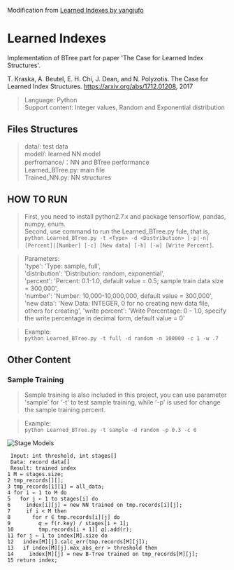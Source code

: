 Modification from [Learned Indexes by yangjufo](https://github.com/yangjufo/Learned-Indexes)

# Learned Indexes
Implementation of BTree part for paper 'The Case for Learned Index Structures'.  

T. Kraska, A. Beutel, E. H. Chi, J. Dean, and N. Polyzotis. The Case for Learned
Index Structures. https://arxiv.org/abs/1712.01208, 2017
>Language: Python  
Support content: Integer values, Random and Exponential distribution

## Files Structures
> data/: test data  
model/: learned NN model  
perfromance/：NN and BTree performance  
Learned_BTree.py: main file  
Trained_NN.py: NN structures

## HOW TO RUN
> First, you need to install python2.7.x and package tensorflow, pandas, numpy, enum.   
Second, use command to run the Learned_BTree.py fule, that is,  
```python Learned_BTree.py -t <Type> -d <Distribution> [-p|-n] [Percent]|[Number] [-c] [New data] [-h] [-w] [Write Percent]```.  
  
>Parameters:  
'type': 'Type: sample, full',  
'distribution': 'Distribution: random, exponential',  
'percent': 'Percent: 0.1-1.0, default value = 0.5; sample train data size = 300,000',  
'number': 'Number: 10,000-10,000,000, default value = 300,000',  
'new data': 'New Data: INTEGER, 0 for no creating new data file, others for creating', 
'write percent': 'Write Percentage: 0 - 1.0, specify the write percentage in decimal form, default value = 0' 
  
>Example:  
```python Learned_BTree.py -t full -d random -n 100000 -c 1 -w .7```  
  

## Other Content
### Sample Training
> Sample training is also included in this project, you can use parameter 'sample' for '-t' to test sample training, while '-p' is used for change the sample training percent.  
  
>Example:  
```python Learned_BTree.py -t sample -d random -p 0.3 -c 0```

![Stage Models](https://github.com/yangjufo/Learned-Indexes/blob/master/about/models.PNG)
``` 
 Input: int threshold, int stages[]
 Data: record data[]
 Result: trained index
1 M = stages.size;
2 tmp_records[][];
3 tmp_records[1][1] = all_data;
4 for i ← 1 to M do
5   for j ← 1 to stages[i] do
6     index[i][j] = new NN trained on tmp.records[i][j];
7     if i < M then
8       for r ∈ tmp.records[i][j] do
9         𝑞 = f(r.key) / stages[i + 1];
10        tmp.records[i + 1][ 𝑞].add(r);
11 for j ← 1 to index[M].size do
12   index[M][j].calc_err(tmp.records[M][j]);
13   if index[M][j].max_abs_err > threshold then
14     index[M][j] = new B-Tree trained on tmp_records[M][j];
15 return index;
```

